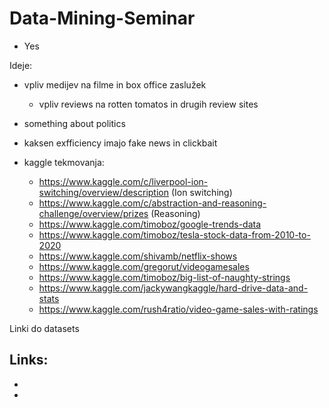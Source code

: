 # Data-Mining-Seminar
 - Yes


Ideje:
 - vpliv medijev na filme in box office zaslužek
    - vpliv reviews na rotten tomatos in drugih review sites
  
 - something about politics
 
 - kaksen exfficiency imajo fake news in clickbait
 
 - kaggle tekmovanja:
    - https://www.kaggle.com/c/liverpool-ion-switching/overview/description (Ion switching)
    - https://www.kaggle.com/c/abstraction-and-reasoning-challenge/overview/prizes (Reasoning)
    - https://www.kaggle.com/timoboz/google-trends-data
    - https://www.kaggle.com/timoboz/tesla-stock-data-from-2010-to-2020
    - https://www.kaggle.com/shivamb/netflix-shows
    - https://www.kaggle.com/gregorut/videogamesales
    - https://www.kaggle.com/timoboz/big-list-of-naughty-strings
    - https://www.kaggle.com/jackywangkaggle/hard-drive-data-and-stats
    - https://www.kaggle.com/rush4ratio/video-game-sales-with-ratings


Linki do datasets

Links:
 -
 
 -
 
 -
